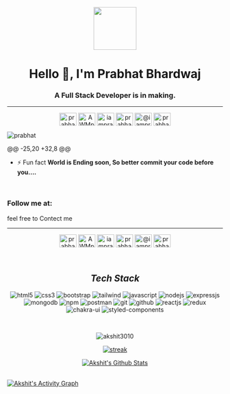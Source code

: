 <div align="center">
  <img src="https://media.giphy.com/media/M9gbBd9nbDrOTu1Mqx/giphy.gif" width="100"/>
</div>

<h1 align="center">Hello 👋, I'm Prabhat Bhardwaj</h1>
<h3 align="center">A Full Stack Developer is in making.</h3>

<hr>
<p align="center">
<a href="https://www.linkedin.com/in/prabhat-bhardwaj-598419233/" target="_blank"><img align="center" src="https://raw.githubusercontent.com/rahuldkjain/github-profile-readme-generator/master/src/images/icons/Social/linked-in-alt.svg" alt="prabhat" height="30" width="40" /></a>
<a href="https://www.instagram.com/iamprabhat18/" target="_open"><img align="center" src="https://raw.githubusercontent.com/rahuldkjain/github-profile-readme-generator/master/src/images/icons/Social/instagram.svg" alt="AWMprabhat" height="30" width="40" /></a>
  <a href="https://twitter.com/iamprabhat18" target="blank"><img align="center" src="https://raw.githubusercontent.com/rahuldkjain/github-profile-readme-generator/master/src/images/icons/Social/twitter.svg" alt="iamprabhat" height="30" width="40" /></a>
  <a href="https://fb.com/profile.php?id=100021868091522" target="blank"><img align="center" src="https://raw.githubusercontent.com/rahuldkjain/github-profile-readme-generator/master/src/images/icons/Social/facebook.svg" alt="prabhat" height="30" width="40" /></a>
  <a href="https://medium.com/@iamprabhat18" target="blank"><img align="center" src="https://raw.githubusercontent.com/rahuldkjain/github-profile-readme-generator/master/src/images/icons/Social/medium.svg" alt="@iamprabhat18" height="30" width="40" /></a>
<a href="https://www.youtube.com/channel/UCqhonnBcUCkqpgy-fsFQ6oQ" target="blank"><img align="center" src="https://raw.githubusercontent.com/rahuldkjain/github-profile-readme-generator/master/src/images/icons/Social/youtube.svg" alt="prabhat bhardwaj" height="30" width="40" /></a>

<p align="left"> <img src="https://komarev.com/ghpvc/?username=AWMprabhat&label=Profile%20views&color=0e75b6&style=flat" alt="prabhat"/> 
</p>
@@ -25,20 +32,8 @@

- ⚡ Fun fact **World is Ending soon, So better commit your code before you....**

<br>
<h3 align="left">Follow me at:</h3>
<p>feel free to Contect me</p>
<hr>
<p align="center">
<a href="https://www.linkedin.com/in/prabhat-bhardwaj-598419233/" target="_blank"><img align="center" src="https://raw.githubusercontent.com/rahuldkjain/github-profile-readme-generator/master/src/images/icons/Social/linked-in-alt.svg" alt="prabhat" height="30" width="40" /></a>
<a href="https://www.instagram.com/iamprabhat18/" target="_open"><img align="center" src="https://raw.githubusercontent.com/rahuldkjain/github-profile-readme-generator/master/src/images/icons/Social/instagram.svg" alt="AWMprabhat" height="30" width="40" /></a>
  <a href="https://twitter.com/iamprabhat18" target="blank"><img align="center" src="https://raw.githubusercontent.com/rahuldkjain/github-profile-readme-generator/master/src/images/icons/Social/twitter.svg" alt="iamprabhat" height="30" width="40" /></a>
  <a href="https://fb.com/profile.php?id=100021868091522" target="blank"><img align="center" src="https://raw.githubusercontent.com/rahuldkjain/github-profile-readme-generator/master/src/images/icons/Social/facebook.svg" alt="prabhat" height="30" width="40" /></a>
  <a href="https://medium.com/@iamprabhat18" target="blank"><img align="center" src="https://raw.githubusercontent.com/rahuldkjain/github-profile-readme-generator/master/src/images/icons/Social/medium.svg" alt="@iamprabhat18" height="30" width="40" /></a>
<a href="https://www.youtube.com/channel/UCqhonnBcUCkqpgy-fsFQ6oQ" target="blank"><img align="center" src="https://raw.githubusercontent.com/rahuldkjain/github-profile-readme-generator/master/src/images/icons/Social/youtube.svg" alt="prabhat bhardwaj" height="30" width="40" /></a>


</p>
<br>

<h2 align="center"><i>Tech Stack</i></h2>
<p align="center">
  <img src="https://img.shields.io/badge/HTML5-E34F26?style=for-the-badge&logo=html5&logoColor=white" alt="html5" />
  <img src="https://img.shields.io/badge/CSS3-1572B6?style=for-the-badge&logo=css3&logoColor=white" alt="css3" />
  <img src="https://img.shields.io/badge/Bootstrap-563D7C?style=for-the-badge&logo=bootstrap&logoColor=white" alt="bootstrap" />
  <img src="https://img.shields.io/badge/Tailwind_CSS-38B2AC?style=for-the-badge&logo=tailwind-css&logoColor=white" alt="tailwind" />
  <img src="https://img.shields.io/badge/JavaScript-323330?style=for-the-badge&logo=javascript&logoColor=F7DF1E" alt="javascript" />
  <img src="https://img.shields.io/badge/Node.js-339933?style=for-the-badge&logo=nodedotjs&logoColor=white" alt="nodejs" />
  <img src="https://img.shields.io/badge/Express.js-000000?style=for-the-badge&logo=express&logoColor=white" alt="expressjs" />
  <img src="https://img.shields.io/badge/MongoDB-4EA94B?style=for-the-badge&logo=mongodb&logoColor=white" alt="mongodb" />
  <img src="https://img.shields.io/badge/npm-CB3837?style=for-the-badge&logo=npm&logoColor=white" alt="npm" />
  <img src="https://img.shields.io/badge/Postman-FF6C37?style=for-the-badge&logo=Postman&logoColor=white" alt="postman" />
  <img src="https://img.shields.io/badge/Git-f44d27?style=for-the-badge&logo=git&logoColor=white" alt="git" />
  <img src="https://img.shields.io/badge/GitHub-100000?style=for-the-badge&logo=github&logoColor=white" alt="github" />
  <img src="https://img.shields.io/badge/React-20232A?style=for-the-badge&logo=react&logoColor=61DAFB" alt="reactjs" />
  <img src="https://img.shields.io/badge/Redux-593D88?style=for-the-badge&logo=redux&logoColor=white" alt="redux" />
  <img src="https://img.shields.io/badge/Chakra%20UI-3bc7bd?style=for-the-badge&logo=chakraui&logoColor=white" alt="chakra-ui" />
  <img src="https://img.shields.io/badge/styled--components-DB7093?style=for-the-badge&logo=styled-components&logoColor=white" alt="styled-components" />
</p>
 
<br/>
<p align="center"><img align="center" src="https://github-readme-stats.vercel.app/api/top-langs?username=AWMprabhat&show_icons=true&locale=en&layout=compact&theme=react&hide_border=true&bg_color=0D1117" alt="akshit3010" /></p>
<p align="center">
    <a href="https://github.com/AWMprabhat/github-readme-streak-stats">
        <img title=":fire: Get streak stats for your profile at git.io/streak-stats" alt="streak" src="https://github-readme-streak-stats.herokuapp.com/?user=AWMprabhat&theme=black-ice&hide_border=true&stroke=0000&background=060A0CD0"/>
    </a>
</p>
<p align="center">
    <a href="https://github.com/AWMprabhat/github-readme-stats"><img alt="Akshit's Github Stats" src="https://github-readme-stats.vercel.app/api?username=AWMprabhat&show_icons=true&count_private=true&theme=react&hide_border=true&bg_color=0D1117" /></a>
    </p>
 
<br/>
<a href="https://github.com/AWMprabhat/github-readme-activity-graph"><img alt="Akshit's Activity Graph" src="https://activity-graph.herokuapp.com/graph?username=AWMprabhat&bg_color=0D1117&color=5BCDEC&line=5BCDEC&point=FFFFFF&hide_border=true" /></a>
